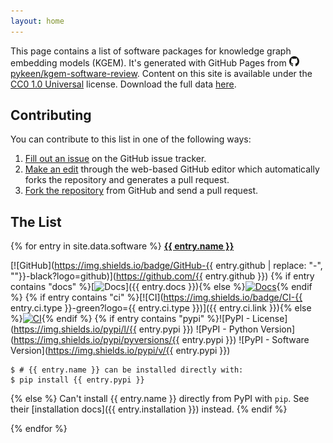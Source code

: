```yaml
---
layout: home
---
```

This page contains a list of software packages for knowledge graph embedding models (KGEM). It's generated with GitHub
Pages from <a href="https://github.com/pykeen/kgem-software-review"><img alt="GitHub logo"
src="img/github-icon.svg" width="16" height="16" /> pykeen/kgem-software-review</a>. Content on this site
is available under the [CC0 1.0 Universal](https://github.com/pykeen/kgem-software-review/blob/main/LICENSE)
license. Download the full data
[here](https://raw.githubusercontent.com/pykeen/kgem-software-review/main/_data/software.yml).

## Contributing

You can contribute to this list in one of the following ways:

1. [Fill out an issue](https://github.com/pykeen/kgem-software-review/issues/new?assignees=cthoyt&labels=enhancement&template=new-software-package.md&title=) on the GitHub issue tracker.
2. [Make an edit](https://github.com/pykeen/kgem-software-review/edit/main/_data/software.yml) through the web-based GitHub editor which automatically forks the repository and generates a pull request.
3. [Fork the repository](https://github.com/pykeen/kgem-software-review/) from GitHub and send a pull request.

## The List

{% for entry in site.data.software %}
<strong><a href="{% if entry.homepage %}{{ entry.homepage }}{% else %}https://github.com/{{ entry.github }}{% endif %}">{{ entry.name }}</a></strong>

[![GitHub](https://img.shields.io/badge/GitHub-{{ entry.github | replace: "-", ""}}-black?logo=github)](https://github.com/{{ entry.github }})
{% if entry contains "docs" %}[![Docs](https://img.shields.io/badge/Docs-available-green?logo=gitbook)]({{ entry.docs }}){% else %}[![Docs](https://img.shields.io/badge/Docs-missing-red?logo=gitbook)](){% endif %}
{% if entry contains "ci" %}[![CI](https://img.shields.io/badge/CI-{{ entry.ci.type }}-green?logo={{ entry.ci.type }})]({{ entry.ci.link }}){% else %}[![CI](https://img.shields.io/badge/CI-missing-red)](){% endif %}
{% if entry contains "pypi" %}![PyPI - License](https://img.shields.io/pypi/l/{{ entry.pypi }})
![PyPI - Python Version](https://img.shields.io/pypi/pyversions/{{ entry.pypi }})
![PyPI - Software Version](https://img.shields.io/pypi/v/{{ entry.pypi }})

```shell
$ # {{ entry.name }} can be installed directly with:
$ pip install {{ entry.pypi }}
```
{% else %}
Can't install {{ entry.name }} directly from PyPI with `pip`. See their [installation docs]({{ entry.installation }}) instead.
{% endif %}

{% endfor %}
